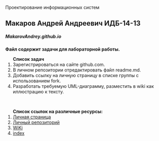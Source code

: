  Проектирование информационных систем
## Макаров Андрей Андреевич ИДБ-14-13
##### MakarovAndrey.github.io
**Файл содержит задачи для лабораторной работы.**<br>
<ol><strong>Список задач</strong><br>   
<li>Зарегистрироваться на сайте github.com.<br>
<li>В личном репозитории отредактировать файл readme.md.<br>
<li>Добавить ссылку на личную страницу в списке группы с использованием fork.<br>
<li>Разработать требуемую UML-диаграмму, разместить в wiki как иллюстрацию к тексту.</ol><br>
<ol><strong>Список ссылок на различные ресурсы:</strong><br>
<li><a href="https://github.com/LilSneezer">Личная страница</a><br>
<li><a href="https://github.com/LilSneezer/MakarovAndrey.github.io">Личный репозиторий</a><br>
<li><a href="https://github.com/LilSneezer/MakarovAndrey.github.io/wiki">WiKi</a><br>
<li><a href="https://MakarovAndrey.github.io/index.html ">index</a></ol><br>
